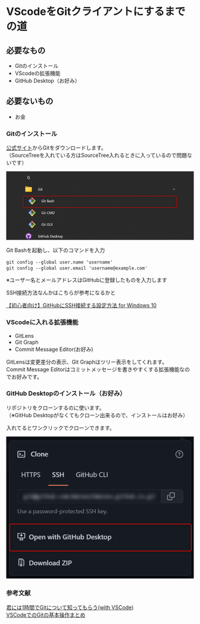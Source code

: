 # VScodeをGitクライアントにするまでの道

## 必要なもの

- Gitのインストール
- VScodeの拡張機能
- GitHub Desktop（お好み） 

## 必要ないもの

- お金

### Gitのインストール

[公式サイト](https://git-scm.com/)からGitをダウンロードします。  
（SourceTreeを入れている方はSourceTree入れるときに入っているので問題ないです）


![image](2022-09-01_13h48_21.png)

Git Bashを起動し、以下のコマンドを入力

```
git config --global user.name 'username'
git config --global user.email 'username@example.com'
```
※ユーザー名とメールアドレスはGitHubに登録したものを入力します

SSH接続方法なんかはこちらが参考になるかと

[【初心者向け】GitHubにSSH接続する設定方法 for Windows 10](https://yu-report.com/entry/githubSSH/)

### VScodeに入れる拡張機能

- GitLens
- Git Graph
- Commit Message Editor(お好み)

GitLensは変更差分の表示、Git Graphはツリー表示をしてくれます。  
Commit Message Editorはコミットメッセージを書きやすくする拡張機能なのでお好みです。

### GitHub Desktopのインストール（お好み）

リポジトリをクローンするのに使います。  
（※GitHub Desktopがなくてもクローン出来るので、インストールはお好み）

入れてるとワンクリックでクローンできます。

![image](gitkraken/2022-09-01_14h06_25.png)

### 参考文献
[君には1時間でGitについて知ってもらう(with VSCode)](https://qiita.com/jesus_isao/items/63557eba36819faa4ad9)  
[VSCodeでのGitの基本操作まとめ](https://qiita.com/y-tsutsu/items/2ba96b16b220fb5913be)
